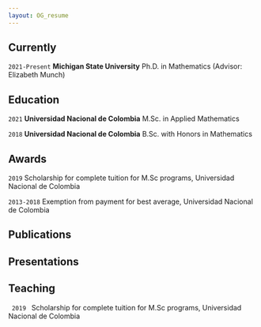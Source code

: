 ```yaml
---
layout: OG_resume
---
```

## Currently

`2021-Present`
__Michigan State University__
Ph.D. in Mathematics (Advisor: Elizabeth Munch)

## Education

`2021`
__Universidad Nacional de Colombia__
M.Sc. in Applied Mathematics

`2018`
__Universidad Nacional de Colombia__
B.Sc. with Honors in Mathematics

## Awards

`2019`
Scholarship for complete tuition for M.Sc programs, Universidad Nacional de Colombia

`2013-2018`
Exemption from payment for best average, Universidad Nacional de Colombia

## Publications


<!-- ### Journals
`1994`
Article Title, Journal Title

`1994`
Article Title, Journal Title

### Books

`1994`
Book Title, Journal Title

`1994`
Book Title, Journal Title -->

## Presentations

<div class="dropdown">
  <h2> Teaching </h2>

  <code> 2019 </code>
  Scholarship for complete tuition for M.Sc programs, Universidad Nacional de Colombia
</div>
<!-- ## Occupation

`Current`
__Current Job Title__, Current Employer

- Task
- Task

`1994-1996`
__Current Job Title__, Current Employer

- Task
- Task    -->


<!-- ### Footer

Last updated: May 2013 -->
